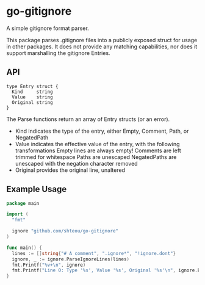 # go-gitignore

A simple gitignore format parser.

This package parses .gitignore files into a publicly exposed struct for usage in other
packages. It does not provide any matching capabilities, nor does it support
marshalling the gitignore Entries.

## API

```
type Entry struct {
  Kind     string
  Value    string
  Original string
}
```

The Parse functions return an array of Entry structs (or an error).

* Kind indicates the type of the entry, either Empty, Comment, Path, or NegatedPath
* Value indicates the effective value of the entry, with the following transformations
  Empty lines are always empty!
  Comments are left trimmed for whitespace
  Paths are unescaped
  NegatedPaths are unescaped with the negation character removed
* Original provides the original line, unaltered

## Example Usage

```go
package main

import (
  "fmt"

  ignore "github.com/shteou/go-gitignore"
)

func main() {
  lines := []string{"# A comment", ".ignore*", "!ignore.dont"}
  ignore, _ := ignore.ParseIgnoreLines(lines)
  fmt.Printf("%v+\n", ignore)
  fmt.Printf("Line 0: Type '%s', Value '%s', Original '%s'\n", ignore.Entries[0].Kind, ignore.Entries[0].Value, ignore.Entries[0].Original)
}
```
